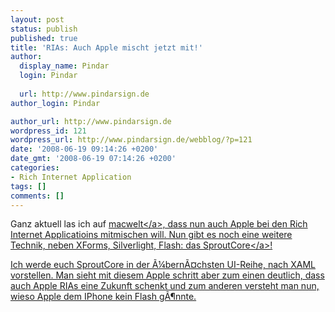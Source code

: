 ```yaml
---
layout: post
status: publish
published: true
title: 'RIAs: Auch Apple mischt jetzt mit!'
author:
  display_name: Pindar
  login: Pindar
  
  url: http://www.pindarsign.de
author_login: Pindar

author_url: http://www.pindarsign.de
wordpress_id: 121
wordpress_url: http://www.pindarsign.de/webblog/?p=121
date: '2008-06-19 09:14:26 +0200'
date_gmt: '2008-06-19 07:14:26 +0200'
categories:
- Rich Internet Application
tags: []
comments: []
---
```

<p>Ganz aktuell las ich auf <a href="http:&#47;&#47;www.macwelt.de&#47;news&#47;macosx&#47;356750&#47;index.html" target="_blank">macwelt<&#47;a>, dass nun auch Apple bei den Rich Internet Applicatioins mitmischen will. Nun gibt es noch eine weitere Technik, neben XForms, Silverlight, Flash: das <a href="http:&#47;&#47;www.sproutcore.com" target="_blank">SproutCore<&#47;a>!</p>
<p>Ich werde euch SproutCore in der &Atilde;&frac14;bern&Atilde;&curren;chsten UI-Reihe, nach XAML vorstellen. Man sieht mit diesem Apple schritt aber zum einen deutlich, dass auch Apple RIAs eine Zukunft schenkt und zum anderen versteht man nun, wieso Apple dem IPhone kein Flash g&Atilde;&para;nnte.</p>
